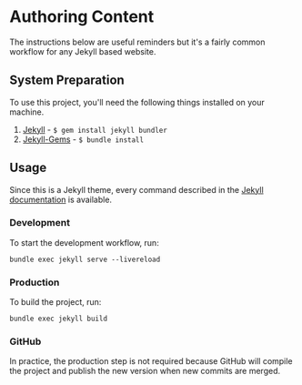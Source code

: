 # Authoring Content

The instructions below are useful reminders but it's a fairly common workflow for any Jekyll based website.

## System Preparation

To use this project, you'll need the following things installed on your machine.

1. [Jekyll](http://jekyllrb.com/docs/) - `$ gem install jekyll bundler`
2. [Jekyll-Gems](http://jekyllrb.com/docs/) - `$ bundle install`


## Usage

Since this is a Jekyll theme, every command described in the [Jekyll documentation](https://jekyllrb.com/docs/) is available.

### Development

To start the development workflow, run:

```
bundle exec jekyll serve --livereload
```

### Production

To build the project, run:

```
bundle exec jekyll build
```

### GitHub

In practice, the production step is not required because GitHub will compile the project and publish the new version when new commits are merged.
